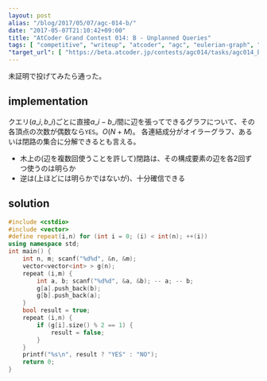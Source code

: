 ```yaml
---
layout: post
alias: "/blog/2017/05/07/agc-014-b/"
date: "2017-05-07T21:10:42+09:00"
title: "AtCoder Grand Contest 014: B - Unplanned Queries"
tags: [ "competitive", "writeup", "atcoder", "agc", "eulerian-graph", "tree" ]
"target_url": [ "https://beta.atcoder.jp/contests/agc014/tasks/agc014_b" ]
---
```


未証明で投げてみたら通った。

## implementation

クエリ$(a\_i, b\_i)$ごとに直接$a\_i - b\_i$間に辺を張ってできるグラフについて、その各頂点の次数が偶数なら`YES`。$O(N + M)$。
各連結成分がオイラーグラフ、あるいは閉路の集合に分解できるとも言える。

-   木上の(辺を複数回使うことを許して)閉路は、その構成要素の辺を各$2$回ずつ使うのは明らか
-   逆は(上ほどには明らかではないが)、十分確信できる

## solution

``` c++
#include <cstdio>
#include <vector>
#define repeat(i,n) for (int i = 0; (i) < int(n); ++(i))
using namespace std;
int main() {
    int n, m; scanf("%d%d", &n, &m);
    vector<vector<int> > g(n);
    repeat (i,m) {
        int a, b; scanf("%d%d", &a, &b); -- a; -- b;
        g[a].push_back(b);
        g[b].push_back(a);
    }
    bool result = true;
    repeat (i,n) {
        if (g[i].size() % 2 == 1) {
            result = false;
        }
    }
    printf("%s\n", result ? "YES" : "NO");
    return 0;
}
```
